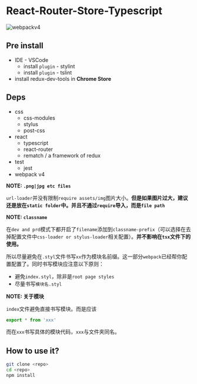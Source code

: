 # React-Router-Store-Typescript
![webpackv4](https://img.shields.io/badge/webpack-V4-blue.svg?longCache=true&style=for-the-badge)

## Pre install

* IDE - VSCode
  * install `plugin` - stylint
  * install `plugin` - tslint
* install redux-dev-tools in **Chrome Store**

## Deps

* css
  * css-modules
  * stylus
  * post-css
* react
  * typescript
  * react-router
  * rematch / a framework of redux
* test
  * jest
* webpack v4

**NOTE: `.png|jpg etc files`**

`url-loader`并没有限制`require assets/img`图片大小。**但是如果图片过大，建议还是放在`static folder`中。并且不通过`require`导入，而是`file path`**

**NOTE: `classname`**

在`dev and prd`模式下都开启了`filename`添加到`classname-prefix`（可以选择在去掉配置文件中`css-loader or stylus-loader`相关配置）。**并不影响在`tsx`文件下的使用。**

所以尽量避免在`.styl`文件书写`xx`作为模块名前缀。这一部分`webpack`已经帮你配置配置了。同时书写模块应注意以下原则：

* 避免`index.styl`，除非是`root page styles`
* 尽量书写`模块名.styl`

**NOTE: 关于模块**

`index`文件避免直接书写模块。而是应该

```js
export * from 'xxx'
```

而在`xxx`书写具体的模块代码，`xxx`与文件夹同名。

## How to use it?

```bash
git clone <repo>
cd <repo>
npm install
```
